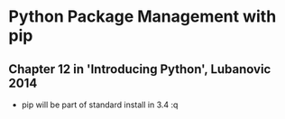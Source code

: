 # Python Package Management with pip

## Chapter 12 in 'Introducing Python', Lubanovic 2014

+ pip will be part of standard install in 3.4
:q

